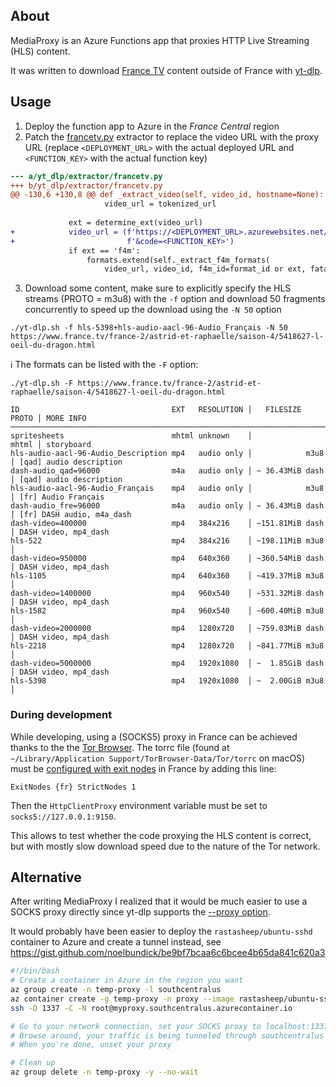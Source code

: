 ## About

MediaProxy is an Azure Functions app that proxies HTTP Live Streaming (HLS) content.

It was written to download [France TV](https://www.france.tv) content outside of France with [yt-dlp](https://github.com/yt-dlp/yt-dlp).

## Usage

1. Deploy the function app to Azure in the *France Central* region
2. Patch the [francetv.py](https://github.com/yt-dlp/yt-dlp/blob/e3ce2b385ec1f03fac9d4210c57fda77134495fc/yt_dlp/extractor/francetv.py) extractor to replace the video URL with the proxy URL (replace `<DEPLOYMENT_URL>` with the actual deployed URL and `<FUNCTION_KEY>` with the actual function key)

```diff
--- a/yt_dlp/extractor/francetv.py
+++ b/yt_dlp/extractor/francetv.py
@@ -130,6 +130,8 @@ def _extract_video(self, video_id, hostname=None):
                     video_url = tokenized_url
 
             ext = determine_ext(video_url)
+            video_url = (f'https://<DEPLOYMENT_URL>.azurewebsites.net/?url={urllib.parse.quote(video_url)}'
+                         f'&code=<FUNCTION_KEY>')
             if ext == 'f4m':
                 formats.extend(self._extract_f4m_formats(
                     video_url, video_id, f4m_id=format_id or ext, fatal=False))
```

3. Download some content, make sure to explicitly specify the HLS streams (PROTO = m3u8) with the `-f` option and download 50 fragments concurrently to speed up the download using the `-N 50` option

```
./yt-dlp.sh -f hls-5398+hls-audio-aacl-96-Audio_Français -N 50 https://www.france.tv/france-2/astrid-et-raphaelle/saison-4/5418627-l-oeil-du-dragon.html
```

ℹ️ The formats can be listed with the `-F` option:

```
./yt-dlp.sh -F https://www.france.tv/france-2/astrid-et-raphaelle/saison-4/5418627-l-oeil-du-dragon.html
```

```
ID                                  EXT   RESOLUTION │   FILESIZE PROTO │ MORE INFO
───────────────────────────────────────────────────────────────────────────────────────────────────
spritesheets                        mhtml unknown    │            mhtml │ storyboard
hls-audio-aacl-96-Audio_Description mp4   audio only │            m3u8  │ [qad] audio description
dash-audio_qad=96000                m4a   audio only │ ~ 36.43MiB dash  │ [qad] audio description
hls-audio-aacl-96-Audio_Français    mp4   audio only │            m3u8  │ [fr] Audio Français
dash-audio_fre=96000                m4a   audio only │ ~ 36.43MiB dash  │ [fr] DASH audio, m4a_dash
dash-video=400000                   mp4   384x216    │ ~151.81MiB dash  │ DASH video, mp4_dash
hls-522                             mp4   384x216    │ ~198.11MiB m3u8  │
dash-video=950000                   mp4   640x360    │ ~360.54MiB dash  │ DASH video, mp4_dash
hls-1105                            mp4   640x360    │ ~419.37MiB m3u8  │
dash-video=1400000                  mp4   960x540    │ ~531.32MiB dash  │ DASH video, mp4_dash
hls-1582                            mp4   960x540    │ ~600.40MiB m3u8  │
dash-video=2000000                  mp4   1280x720   │ ~759.03MiB dash  │ DASH video, mp4_dash
hls-2218                            mp4   1280x720   │ ~841.77MiB m3u8  │
dash-video=5000000                  mp4   1920x1080  │ ~  1.85GiB dash  │ DASH video, mp4_dash
hls-5398                            mp4   1920x1080  │ ~  2.00GiB m3u8  │
```

### During development

While developing, using a (SOCKS5) proxy in France can be achieved thanks to the the [Tor Browser](https://www.torproject.org/download/). The torrc file (found at `~/Library/Application Support/TorBrowser-Data/Tor/torrc` on macOS) must be [configured with exit nodes](https://www.optimizationcore.com/security/set-tor-exit-node-tor-browser-country-code-specific-node/) in France by adding this line:

```
ExitNodes {fr} StrictNodes 1
```

Then the `HttpClientProxy` environment variable must be set to `socks5://127.0.0.1:9150`.

This allows to test whether the code proxying the HLS content is correct, but with mostly slow download speed due to the nature of the Tor network.

## Alternative

After writing MediaProxy I realized that it would be much easier to use a SOCKS proxy directly since yt-dlp supports the [--proxy option](https://github.com/yt-dlp/yt-dlp/?tab=readme-ov-file#network-options).

It would probably have been easier to deploy the `rastasheep/ubuntu-sshd` container to Azure and create a tunnel instead, see https://gist.github.com/noelbundick/be9bf7bcaa6c6bcee4b65da841c620a3

```sh
#!/bin/bash
# Create a container in Azure in the region you want
az group create -n temp-proxy -l southcentralus
az container create -g temp-proxy -n proxy --image rastasheep/ubuntu-sshd --ip-address Public --ports 22 --dns-name-label myproxy
ssh -D 1337 -C -N root@myproxy.southcentralus.azurecontainer.io

# Go to your network connection, set your SOCKS proxy to localhost:1337
# Browse around, your traffic is being tunneled through southcentralus
# When you're done, unset your proxy

# Clean up
az group delete -n temp-proxy -y --no-wait
```
